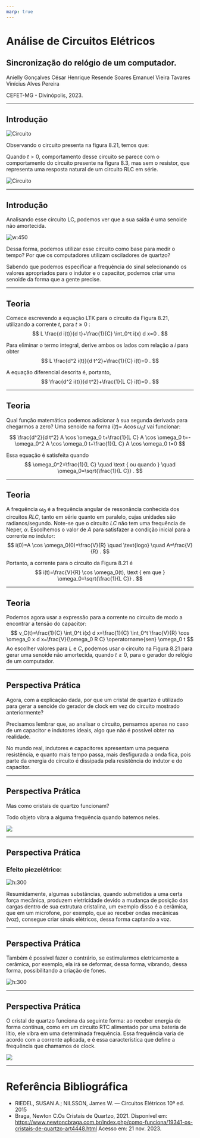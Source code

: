 ```yaml
---
marp: true
---
```


# Análise de Circuitos Elétricos
## Sincronização do relógio de um computador.
 
Anielly Gonçalves
César Henrique Resende Soares
Emanuel Vieira Tavares
Vinícius Alves Pereira


CEFET-MG - Divinópolis, 2023.

---

## Introdução

![Circuito](img/img1.png)

Observando o circuito presenta na figura 8.21, temos que:

Quando $t > 0$, comportamento desse circuito se parece com o comportamento do circuito presente na figura 8.3, mas sem o resistor, que representa uma resposta natural de um circuito RLC em série.

![Circuito](img/fig8.3.jpeg)

---

## Introdução

Analisando esse circuito LC, podemos ver que a sua saída
é uma senoide não amortecida.

![w:450](img/senoide.webp)

Dessa forma, podemos utilizar esse circuito como base para medir o tempo? Por que os computadores utilizam osciladores de quartzo?

Sabendo que podemos  especificar a frequência do sinal selecionando os valores apropriados para o indutor e o capacitor, podemos criar uma senoide da forma que a gente precise.

---

## Teoria

Comece escrevendo a equação LTK para o circuito da Figura 8.21, utilizando a corrente $t$, para $t \geq 0$ :
$$
L \frac{d i(t)}{d t}+\frac{1}{C} \int_0^t i(x) d x=0 .
$$

Para eliminar o termo integral, derive ambos os lados com relação a $i$ para obter
$$
L \frac{d^2 i(t)}{d t^2}+\frac{1}{C} i(t)=0 .
$$

A equação diferencial descrita é, portanto,
$$
\frac{d^2 i(t)}{d t^2}+\frac{1}{L C} i(t)=0 .
$$

---

## Teoria

Qual função matemática podemos adicionar à sua segunda derivada para chegarmos a zero? Uma senoide na forma $i(t)=$ $A \cos \omega_0 t$ vai funcionar:
$$
\frac{d^2}{d t^2} A \cos \omega_0 t+\frac{1}{L C} A \cos \omega_0 t=-\omega_0^2 A \cos \omega_0 t+\frac{1}{L C} A \cos \omega_0 t=0
$$

Essa equação é satisfeita quando
$$
\omega_0^2=\frac{1}{L C} \quad \text { ou quando } \quad \omega_0=\sqrt{\frac{1}{L C}} .
$$

---

## Teoria

A frequência $\omega_0$ é a frequência angular de ressonância conhecida dos circuitos $R L C$, tanto em série quanto em paralelo, cujas unidades são radianos/segundo. Note-se que o circuito $L C$ não tem uma frequência de Neper, $\alpha$.
Escolhemos o valor de $A$ para satisfazer a condição inicial para a corrente no indutor:
$$
i(0)=A \cos \omega_0(0)=\frac{V}{R} \quad  \text{logo} \quad A=\frac{V}{R} .
$$

Portanto, a corrente para o circuito da Figura 8.21 é
$$
i(t)=\frac{V}{R} \cos \omega_0(t), \text { em que } \omega_0=\sqrt{\frac{1}{L C}} .
$$

---

## Teoria

Podemos agora usar a expressão para a corrente no circuito de modo a encontrar a tensão do capacitor:
$$
v_C(t)=\frac{1}{C} \int_0^t i(x) d x=\frac{1}{C} \int_0^t \frac{V}{R} \cos \omega_0 x d x=\frac{V}{\omega_0 R C} \operatorname{sen} \omega_0 t
$$
Ao escolher valores para $L$ e $C$, podemos usar o circuito na Figura 8.21 para gerar uma senoide não amortecida, quando $t \geq 0$, para o gerador do relógio de um computador.

---

## Perspectiva Prática

Agora, com a explicação dada, por que um cristal de quartzo é utilizado para gerar a senoide do gerador de clock em vez do circuito mostrado anteriormente?

Precisamos lembrar que, ao analisar o circuito, pensamos apenas no caso de um capacitor e indutores ideais, algo que não é possível obter na realidade.

No mundo real, indutores e capacitores apresentam uma pequena resistência, e quanto mais tempo passa, mais desfigurada a onda fica, pois parte da energia do circuito é dissipada pela resistência do indutor e do capacitor.

---

## Perspectiva Prática

Mas como cristais de quartzo funcionam?

Todo objeto vibra a alguma frequência quando batemos neles.

![](img/violao.jpg)

---

## Perspectiva Prática

### Efeito piezelétrico:

![h:300](img/mic.png)

Resumidamente, algumas substâncias, quando submetidos a uma certa força mecânica, produzem eletricidade devido a mudança de posição das cargas dentro de sua extrutura cristalina, um exemplo disso é a cerâmica, que em um microfone, por exemplo, que ao receber ondas mecânicas (voz), consegue criar sinais elétricos, dessa forma captando a voz.

---

## Perspectiva Prática

Também é possível fazer o contrário, se estimularmos eletricamente a cerâmica, por exemplo, ela irá se deformar, dessa forma, vibrando, dessa forma, possibilitando a criação de fones. 

![h:300](img/caixa.jpg)

---

## Perspectiva Prática

O cristal de quartzo funciona da seguinte forma: ao receber energia de forma contínua, como em um circuito RTC alimentado por uma bateria de lítio, ele vibra em uma determinada frequência. Essa frequência varia de acordo com a corrente aplicada, e é essa característica que define a frequência que chamamos de clock.

![](img/gif.gif)

---

# Referência Bibliográfica

- RIEDEL, SUSAN A.; NILSSON, James W. — Circuitos Elétricos 10ª ed. 2015
- Braga, Newton C.Os Cristais de Quartzo, 2021. Disponível em: https://www.newtoncbraga.com.br/index.php/como-funciona/19341-os-cristais-de-quartzo-art4448.html
Acesso em: 21 nov. 2023.

